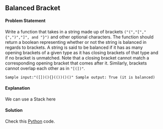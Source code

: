 ## Balanced Bracket

#### Problem Statement

Write a function that takes in a string made up of brackets `("(","[","{",")","]", and "}")` and other optional characters. The function should return a boolean
representing whether or not the string is balanced in regards to brackets. A string is said to be balanced if it has as many opening brackets of a given type as it has
closing brackets of that type and if no bracket is unmatched. Note that a closing bracket cannot match a corresponding opening bracket that comes after it.
Similarly, brackets cannot overlap each other as in `"[(])"`.

`Sample input:"([])(){}(())()()"
Sample output: True (it is balanced)`



#### Explanation

We can use a Stack here


#### Solution

Check this [Python](../python/Balanced_Bracket.py) code.

